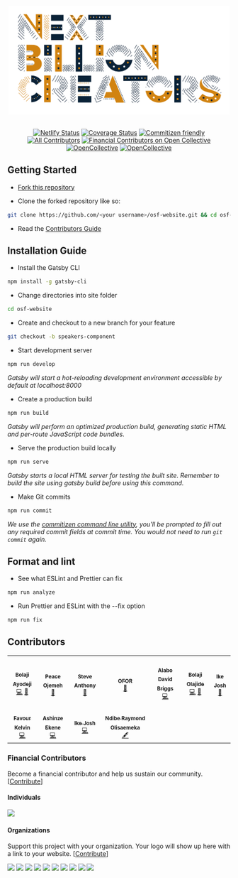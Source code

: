 <div align="center"  style="margin-bottom:30px">
  <img src="src/images/NXTBC.png" alt="Logo" width='500px' height='auto'/>
</div>

<div align="center">

[![Netlify Status](https://api.netlify.com/api/v1/badges/41ea43c2-911b-4892-a6ad-002a35ee76c2/deploy-status)](https://app.netlify.com/sites/osca-festival/deploys) [![Coverage Status](https://coveralls.io/repos/github/joshikeno/osf-website/badge.svg?branch=master)](https://coveralls.io/github/oscommunityafrica/osf-website?branch=master) [![Commitizen friendly](https://img.shields.io/badge/commitizen-friendly-brightgreen.svg)](http://commitizen.github.io/cz-cli/) [![All Contributors](https://img.shields.io/badge/all_contributors-10-orange.svg?style=flat-square)](#contributors) [![Financial Contributors on Open Collective](https://opencollective.com/osca/all/badge.svg?label=financial+contributors)](https://opencollective.com/osca) [![OpenCollective](https://opencollective.com/osca/backers/badge.svg)](#backers) [![OpenCollective](https://opencollective.com/osca/sponsors/badge.svg)](#sponsors)

</div>

## Getting Started

- [Fork this repository](https://help.github.com/articles/fork-a-repo/)

- Clone the forked repository like so:

```sh
git clone https://github.com/<your username>/osf-website.git && cd osf-website
```

- Read the [Contributors Guide](https://github.com/oscommunityafrica/osf-website/blob/master/CONTRIBUTING.md)

## Installation Guide

- Install the Gatsby CLI

```sh
npm install -g gatsby-cli
```

- Change directories into site folder

```sh
cd osf-website
```

- Create and checkout to a new branch for your feature

```sh
git checkout -b speakers-component
```

- Start development server

```sh
npm run develop
```

_Gatsby will start a hot-reloading development environment accessible by default at localhost:8000_

- Create a production build

```sh
npm run build
```

_Gatsby will perform an optimized production build, generating static HTML and per-route JavaScript code bundles._

- Serve the production build locally

```sh
npm run serve
```

_Gatsby starts a local HTML server for testing the built site. Remember to build the site using gatsby build before using this command._

- Make Git commits

```sh
npm run commit
```

_We use the [commitizen command line utility](https://github.com/commitizen/cz-cli), you'll be prompted to fill out any required commit fields at commit time. You would not need to run `git commit` again._

## Format and lint

- See what ESLint and Prettier can fix

```sh
npm run analyze
```

- Run Prettier and ESLint with the --fix option

```sh
npm run fix
```

## Contributors

<!-- ALL-CONTRIBUTORS-LIST:START - Do not remove or modify this section -->
<!-- prettier-ignore-start -->
<!-- markdownlint-disable -->
<table>
  <tr>
    <td align="center"><a href="https://bolajiayodeji.com"><img src="https://avatars2.githubusercontent.com/u/30334776?v=4" width="100px;" alt=""/><br /><sub><b>Bolaji Ayodeji</b></sub></a><br /><a href="https://github.com/oscommunityafrica/osf-website/commits?author=BolajiAyodeji" title="Code">💻</a> <a href="https://github.com/oscommunityafrica/osf-website/commits?author=BolajiAyodeji" title="Documentation">📖</a></td>
    <td align="center"><a href="https://github.com/perriefidelis"><img src="https://avatars1.githubusercontent.com/u/30669761?v=4" width="100px;" alt=""/><br /><sub><b>Peace Ojemeh</b></sub></a><br /><a href="#design-perriefidelis" title="Design">🎨</a></td>
    <td align="center"><a href="http:// http://steve-anthony.com/"><img src="https://avatars1.githubusercontent.com/u/45064217?v=4" width="100px;" alt=""/><br /><sub><b>Steve Anthony</b></sub></a><br /><a href="#design-mrstevea" title="Design">🎨</a></td>
    <td align="center"><a href="https://github.com/legendaryofor"><img src="https://avatars2.githubusercontent.com/u/56217883?v=4" width="100px;" alt=""/><br /><sub><b>OFOR</b></sub></a><br /><a href="#design-legendaryofor" title="Design">🎨</a></td>
    <td align="center"><a href="https://github.com/alabobriggs"><img src="https://avatars3.githubusercontent.com/u/38571291?v=4" width="100px;" alt=""/><br /><sub><b>Alabo David Briggs</b></sub></a><br /><a href="https://github.com/oscommunityafrica/osf-website/commits?author=alabobriggs" title="Code">💻</a></td>
    <td align="center"><a href="https://www.patreon.com/cooproton"><img src="https://avatars0.githubusercontent.com/u/25608335?v=4" width="100px;" alt=""/><br /><sub><b>Bolaji Olajide</b></sub></a><br /><a href="https://github.com/oscommunityafrica/osf-website/commits?author=BolajiOlajide" title="Code">💻</a> <a href="https://github.com/oscommunityafrica/osf-website/commits?author=BolajiOlajide" title="Documentation">📖</a></td>
    <td align="center"><a href="https://johs.dev"><img src="https://avatars0.githubusercontent.com/u/29008971?v=4" width="100px;" alt=""/><br /><sub><b>Ike Josh</b></sub></a><br /><a href="https://github.com/oscommunityafrica/osf-website/commits?author=NotJohs" title="Documentation">📖</a></td>
  </tr>
  <tr>
    <td align="center"><a href="https://github.com/fakela"><img src="https://avatars2.githubusercontent.com/u/39309699?v=4" width="100px;" alt=""/><br /><sub><b>Favour Kelvin</b></sub></a><br /><a href="https://github.com/oscommunityafrica/osf-website/commits?author=fakela" title="Code">💻</a></td>
    <td align="center"><a href="https://twitter.com/ashinzekene"><img src="https://avatars2.githubusercontent.com/u/20991583?v=4" width="100px;" alt=""/><br /><sub><b>Ashinze Ekene</b></sub></a><br /><a href="https://github.com/oscommunityafrica/osf-website/commits?author=ashinzekene" title="Code">💻</a></td>
    <td align="center"><a href="https://github.com/joshikeno"><img src="https://avatars0.githubusercontent.com/u/29008971?v=4" width="100px;" alt=""/><br /><sub><b>Ike Josh</b></sub></a><br /><a href="https://github.com/oscommunityafrica/osf-website/commits?author=joshikeno" title="Code">💻</a></td>
    <td align="center"><a href="https://github.com/NdibeRaymond"><img src="https://avatars2.githubusercontent.com/u/40905613?v=4" width="100px;" alt=""/><br /><sub><b>Ndibe Raymond Olisaemeka</b></sub></a><br /><a href="#content-NdibeRaymond" title="Content">🖋</a></td>
  </tr>
</table>

<!-- markdownlint-enable -->
<!-- prettier-ignore-end -->

<!-- ALL-CONTRIBUTORS-LIST:END -->

### Financial Contributors

Become a financial contributor and help us sustain our community. [[Contribute](https://opencollective.com/osca/contribute)]

#### Individuals

<a href="https://opencollective.com/osca"><img src="https://opencollective.com/osca/individuals.svg?width=890"></a>

#### Organizations

Support this project with your organization. Your logo will show up here with a link to your website. [[Contribute](https://opencollective.com/osca/contribute)]

<a href="https://opencollective.com/osca/organization/0/website"><img src="https://opencollective.com/osca/organization/0/avatar.svg"></a>
<a href="https://opencollective.com/osca/organization/1/website"><img src="https://opencollective.com/osca/organization/1/avatar.svg"></a>
<a href="https://opencollective.com/osca/organization/2/website"><img src="https://opencollective.com/osca/organization/2/avatar.svg"></a>
<a href="https://opencollective.com/osca/organization/3/website"><img src="https://opencollective.com/osca/organization/3/avatar.svg"></a>
<a href="https://opencollective.com/osca/organization/4/website"><img src="https://opencollective.com/osca/organization/4/avatar.svg"></a>
<a href="https://opencollective.com/osca/organization/5/website"><img src="https://opencollective.com/osca/organization/5/avatar.svg"></a>
<a href="https://opencollective.com/osca/organization/6/website"><img src="https://opencollective.com/osca/organization/6/avatar.svg"></a>
<a href="https://opencollective.com/osca/organization/7/website"><img src="https://opencollective.com/osca/organization/7/avatar.svg"></a>
<a href="https://opencollective.com/osca/organization/8/website"><img src="https://opencollective.com/osca/organization/8/avatar.svg"></a>
<a href="https://opencollective.com/osca/organization/9/website"><img src="https://opencollective.com/osca/organization/9/avatar.svg"></a>
